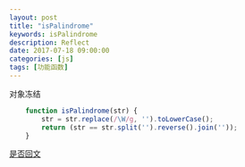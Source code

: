 ```yaml
---
layout: post
title: "isPalindrome"
keywords: isPalindrome
description: Reflect
date: 2017-07-18 09:00:00
categories: [js]
tags: [功能函数]
---
```



对象冻结

```js
    function isPalindrome(str) {
        str = str.replace(/\W/g, '').toLowerCase();
        return (str == str.split('').reverse().join(''));
    }
```


[是否回文](http://blog.csdn.net/esir82/article/details/52179453)

  
